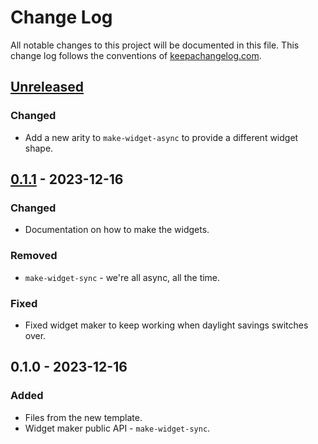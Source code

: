 # Change Log
All notable changes to this project will be documented in this file. This change log follows the conventions of [keepachangelog.com](http://keepachangelog.com/).

## [Unreleased]
### Changed
- Add a new arity to `make-widget-async` to provide a different widget shape.

## [0.1.1] - 2023-12-16
### Changed
- Documentation on how to make the widgets.

### Removed
- `make-widget-sync` - we're all async, all the time.

### Fixed
- Fixed widget maker to keep working when daylight savings switches over.

## 0.1.0 - 2023-12-16
### Added
- Files from the new template.
- Widget maker public API - `make-widget-sync`.

[Unreleased]: https://sourcehost.site/your-name/starting/compare/0.1.1...HEAD
[0.1.1]: https://sourcehost.site/your-name/starting/compare/0.1.0...0.1.1
